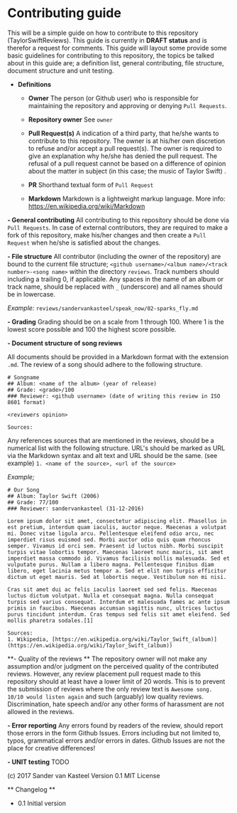 # Contributing guide

This will be a simple guide on how to contribute to this repository (TaylorSwiftReviews). This guide is currently in **DRAFT status** and is therefor a request for comments. This guide will layout some provide some basic guidelines for contributing to this repository, the topics be talked about in this guide are; a definition list, general contributing, file structure, document structure and unit testing.

- **Definitions**

	* **Owner**
	The person (or Github user) who is responsible for maintaining the repository and approving or denying `Pull Requests`.
	
	* **Repository owner** 
	See `owner`

	* **Pull Request(s)** 
	A indication of a third party, that he/she wants to contribute to this repository. The owner is at his/her own discretion to refuse and/or accept a pull request(s). The owner is required to give an explanation why he/she has denied the pull request. The refusal of a pull request cannot be based on a difference of opinion about the matter in subject (in this case; the music of Taylor Swift) .
	
	* **PR**
	Shorthand textual form of `Pull Request`
	
	* **Markdown**
	Markdown is a lightweight markup language. More info: https://en.wikipedia.org/wiki/Markdown
	
**- General contributing**
All contributing to this repository should be done via `Pull Requests`. In case of external contributors, they are required to make a fork of this repository, make his/her changes and then create a `Pull Request` when he/she is satisfied about the changes.

**- File structure**
All contributor (including the owner of the repository) are bound to the current file structure; `<github username>/<album name>/<track number>-<song name>` within the directory `reviews`. Track numbers should including a trailing 0, if applicable. Any spaces in the name of an album or track name, should be replaced with `_` (underscore) and all names should be in lowercase. 

*Example:*
`reviews/sandervankasteel/speak_now/02-sparks_fly.md`

**- Grading**
Grading should be on a scale from 1 through 100. Where 1 is the lowest score possible and 100 the highest score possible. 

**- Document structure of song reviews**

All documents should be provided in a Markdown format with the extension `.md`. The review of a song should adhere to the following structure.

```
# Songname
## Album: <name of the album> (year of release)
## Grade: <grade>/100
### Reviewer: <github username> (date of writing this review in ISO 8601 format)

<reviewers opinion>

Sources:
```

Any references sources that are mentioned in the reviews, should be a numerical list with the following structure. URL's should be marked as URL via the Markdown syntax and alt text and URL should be the same. (see example)
`1. <name of the source>, <url of the source>` 

*Example;*
```
# Our Song
## Album: Taylor Swift (2006)
## Grade: 77/100
### Reviewer: sandervankasteel (31-12-2016)

Lorem ipsum dolor sit amet, consectetur adipiscing elit. Phasellus in est pretium, interdum quam iaculis, auctor neque. Maecenas a volutpat mi. Donec vitae ligula arcu. Pellentesque eleifend odio arcu, nec imperdiet risus euismod sed. Morbi auctor odio quis quam rhoncus semper. Vivamus id orci sem. Praesent id luctus nibh. Morbi suscipit turpis vitae lobortis tempor. Maecenas laoreet nunc mauris, sit amet imperdiet massa commodo id. Vivamus facilisis mollis malesuada. Sed et vulputate purus. Nullam a libero magna. Pellentesque finibus diam libero, eget lacinia metus tempor a. Sed et elit non turpis efficitur dictum ut eget mauris. Sed at lobortis neque. Vestibulum non mi nisi.

Cras sit amet dui ac felis iaculis laoreet sed sed felis. Maecenas luctus dictum volutpat. Nulla et consequat magna. Nulla consequat turpis sed varius consequat. Interdum et malesuada fames ac ante ipsum primis in faucibus. Maecenas accumsan sagittis nunc, ultrices luctus purus tincidunt interdum. Cras tempus sed felis sit amet eleifend. Sed mollis pharetra sodales.[1] 

Sources:
1. Wikipedia, [https://en.wikipedia.org/wiki/Taylor_Swift_(album)](https://en.wikipedia.org/wiki/Taylor_Swift_(album)) 

```

**- Quality of the reviews **
The repository owner will not make any assumption and/or judgment on the perceived quality of the contributed reviews. However, any review placement pull request made to this repository should at least have a lower limit of 20 words. This is to prevent the submission of reviews where the only review text is `Awesome song. 10/10 would listen again` and such (arguably) low quality reviews. Discrimination, hate speech and/or any other forms of harassment are not allowed in the reviews.

**- Error reporting**
Any errors found by readers of the review, should report those errors in the form Github Issues. Errors including but not limited to, typos, grammatical errors and/or errors in dates. Github Issues are not the place for creative differences!

**- UNIT testing**
TODO

(c) 2017 Sander van Kasteel
Version 0.1
MIT License

** Changelog **

* 0.1
	Initial version
	